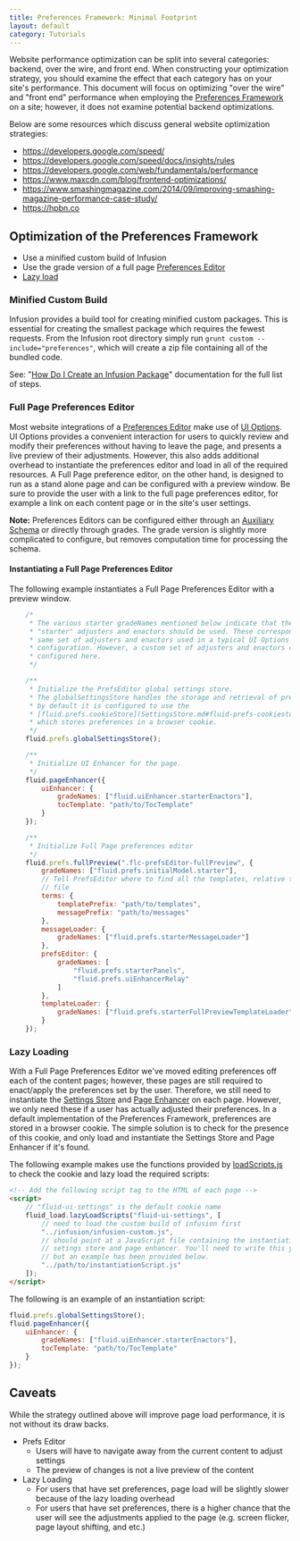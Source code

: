```yaml
---
title: Preferences Framework: Minimal Footprint
layout: default
category: Tutorials
---
```


Website performance optimization can be split into several categories: backend, over the wire, and front end. When constructing your optimization strategy, you should examine the effect that each category has on your site's performance. This document will focus on optimizing "over the wire" and "front end" performance when employing the [Preferences Framework](../PreferencesFramework.md) on a site; however, it does not examine potential backend optimizations.

Below are some resources which discuss general website optimization strategies:

* https://developers.google.com/speed/
* https://developers.google.com/speed/docs/insights/rules
* https://developers.google.com/web/fundamentals/performance
* https://www.maxcdn.com/blog/frontend-optimizations/
* https://www.smashingmagazine.com/2014/09/improving-smashing-magazine-performance-case-study/
* https://hpbn.co


## Optimization of the Preferences Framework ##

* Use a minified custom build of Infusion
* Use the grade version of a full page [Preferences Editor](../PreferencesEditor.md)
* [Lazy load](https://en.wikipedia.org/wiki/Lazy_loading)

### Minified Custom Build ###

Infusion provides a build tool for creating minified custom packages. This is essential for creating the smallest package which requires the fewest requests. From the Infusion root directory simply run `grunt custom --include="preferences"`, which will create a zip file containing all of the bundled code.

See: "[How Do I Create an Infusion Package](https://github.com/fluid-project/infusion/blob/master/README.md#how-do-i-create-an-infusion-package)" documentation for the full list of steps.

### Full Page Preferences Editor ###

Most website integrations of a [Preferences Editor](../PreferencesEditor.md) make use of [UI Options](../tutorial-userInterfaceOptions/UserInterfaceOptions.md). UI Options provides a convenient interaction for users to quickly review and modify their preferences without having to leave the page, and presents a live preview of their adjustments. However, this also adds additional overhead to instantiate the preferences editor and load in all of the required resources. A Full Page preference editor, on the other hand, is designed to run as a stand alone page and can be configured with a preview window. Be sure to provide the user with a link to the full page preferences editor, for example a link on each content page or in the site's user settings.

<div class="infusion-docs-note"><strong>Note:</strong> Preferences Editors can be configured either through an <a href="../AuxiliarySchemaForPreferencesFramework.md">Auxiliary Schema</a> or directly through grades. The grade version is slightly more complicated to configure, but removes computation time for processing the schema.</div>

#### Instantiating a Full Page Preferences Editor ####

The following example instantiates a Full Page Preferences Editor with a preview window.

```javascript
    /*
     * The various starter gradeNames mentioned below indicate that the
     * "starter" adjusters and enactors should be used. These correspond to the
     * same set of adjusters and enactors used in a typical UI Options
     * configuration. However, a custom set of adjusters and enactors could be
     * configured here.
     */

    /**
     * Initialize the PrefsEditor global settings store.
     * The globalSettingsStore handles the storage and retrieval of preferences,
     * by default it is configured to use the
     * [fluid.prefs.cookieStore](SettingsStore.md#fluid-prefs-cookiestore);
     * which stores preferences in a browser cookie.
     */
    fluid.prefs.globalSettingsStore();

    /**
     * Initialize UI Enhancer for the page.
     */
    fluid.pageEnhancer({
        uiEnhancer: {
            gradeNames: ["fluid.uiEnhancer.starterEnactors"],
            tocTemplate: "path/to/TocTemplate"
        }
    });

    /**
     * Initialize Full Page preferences editor
     */
    fluid.prefs.fullPreview(".flc-prefsEditor-fullPreview", {
        gradeNames: ["fluid.prefs.initialModel.starter"],
        // Tell PrefsEditor where to find all the templates, relative to this
        // file
        terms: {
            templatePrefix: "path/to/templates",
            messagePrefix: "path/to/messages"
        },
        messageLoader: {
            gradeNames: ["fluid.prefs.starterMessageLoader"]
        },
        prefsEditor: {
            gradeNames: [
                "fluid.prefs.starterPanels",
                "fluid.prefs.uiEnhancerRelay"
            ]
        },
        templateLoader: {
            gradeNames: ["fluid.prefs.starterFullPreviewTemplateLoader"]
        }
    });
```

### Lazy Loading ###

With a Full Page Preferences Editor we've moved editing preferences off each of the content pages; however, these pages are still required to enact/apply the preferences set by the user. Therefore, we still need to instantiate the [Settings Store](../SettingsStore.md) and [Page Enhancer](../Enactors.md) on each page. However, we only need these if a user has actually adjusted their preferences. In a default implementation of the Preferences Framework, preferences are stored in a browser cookie. The simple solution is to check for the presence of this cookie, and only load and instantiate the Settings Store and Page Enhancer if it's found.

The following example makes use the functions provided by [loadScripts.js](../examples/loadScripts.js) to check the cookie and lazy load the required scripts:

```html
<!-- Add the following script tag to the HTML of each page -->
<script>
    // "fluid-ui-settings" is the default cookie name
    fluid_load.lazyLoadScripts("fluid-ui-settings", [
        // need to load the custom build of infusion first
        "../infusion/infusion-custom.js",
        // should point at a JavaScript file containing the instantiation of the
        // setings store and page enhancer. You'll need to write this yourself
        // but an example has been provided below.
        "../path/to/instantiationScript.js"
    ]);
</script>
```

The following is an example of an instantiation script:

```javascript
fluid.prefs.globalSettingsStore();
fluid.pageEnhancer({
    uiEnhancer: {
        gradeNames: ["fluid.uiEnhancer.starterEnactors"],
        tocTemplate: "path/to/TocTemplate"
    }
});
```

## Caveats ##

While the strategy outlined above will improve page load performance, it is not without its draw backs.

* Prefs Editor
    * Users will have to navigate away from the current content to adjust settings
    * The preview of changes is not a live preview of the content
* Lazy Loading
    * For users that have set preferences, page load will be slightly slower because of the lazy loading overhead
    * For users that have set preferences, there is a higher chance that the user will see the adjustments applied to the page (e.g. screen flicker, page layout shifting, and etc.)

